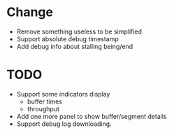 # Change

- Remove something useless to be simplified
- Support absolute debug timestamp
- Add debug info about stalling being/end


# TODO

- Support some indicators display
  - buffer times
  - throughput
- Add one more panel to show buffer/segment details
- Support debug log downloading.
